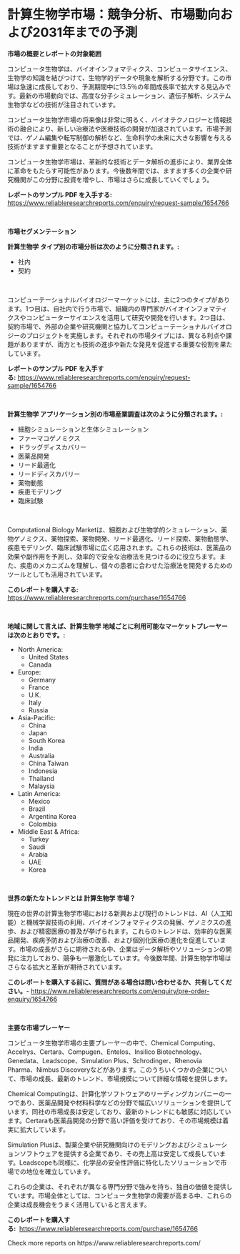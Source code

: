 <p><h1>計算生物学市場：競争分析、市場動向および2031年までの予測</h1></p><p><strong>市場の概要とレポートの対象範囲</strong></p>
<p><p>コンピュータ生物学は、バイオインフォマティクス、コンピュータサイエンス、生物学の知識を結びつけて、生物学的データや現象を解析する分野です。この市場は急速に成長しており、予測期間中に13.5％の年間成長率で拡大する見込みです。最新の市場動向では、高度な分子シミュレーション、遺伝子解析、システム生物学などの技術が注目されています。</p><p>コンピュータ生物学市場の将来像は非常に明るく、バイオテクノロジーと情報技術の融合により、新しい治療法や医療技術の開発が加速されています。市場予測では、ゲノム編集や転写制御の解析など、生命科学の未来に大きな影響を与える技術がますます重要となることが予想されています。</p><p>コンピュータ生物学市場は、革新的な技術とデータ解析の進歩により、業界全体に革命をもたらす可能性があります。今後数年間では、ますます多くの企業や研究機関がこの分野に投資を増やし、市場はさらに成長していくでしょう。</p></p>
<p><strong>レポートのサンプル PDF を入手する:</strong> <a href="https://www.reliableresearchreports.com/enquiry/request-sample/1654766">https://www.reliableresearchreports.com/enquiry/request-sample/1654766</a></p>
<p>&nbsp;</p>
<p><strong>市場セグメンテーション</strong></p>
<p><strong>計算生物学 タイプ別の市場分析は次のように分類されます。:</strong></p>
<p><ul><li>社内</li><li>契約</li></ul></p>
<p>&nbsp;</p>
<p><p>コンピューテーショナルバイオロジーマーケットには、主に2つのタイプがあります。1つ目は、自社内で行う市場で、組織内の専門家がバイオインフォマティクスやコンピューターサイエンスを活用して研究や開発を行います。2つ目は、契約市場で、外部の企業や研究機関と協力してコンピューテーショナルバイオロジーのプロジェクトを実施します。それぞれの市場タイプには、異なる利点や課題がありますが、両方とも技術の進歩や新たな発見を促進する重要な役割を果たしています。</p></p>
<p><strong>レポートのサンプル PDF を入手する:</strong>&nbsp;<a href="https://www.reliableresearchreports.com/enquiry/request-sample/1654766">https://www.reliableresearchreports.com/enquiry/request-sample/1654766</a></p>
<p>&nbsp;</p>
<p><strong> 計算生物学 アプリケーション別の市場産業調査は次のように分類されます。:</strong></p>
<p><ul><li>細胞シミュレーションと生体シミュレーション</li><li>ファーマコゲノミクス</li><li>ドラッグディスカバリー</li><li>医薬品開発</li><li>リード最適化</li><li>リードディスカバリー</li><li>薬物動態</li><li>疾患モデリング</li><li>臨床試験</li></ul></p>
<p>&nbsp;</p>
<p><p>Computational Biology Marketは、細胞および生物学的シミュレーション、薬物ゲノミクス、薬物探索、薬物開発、リード最適化、リード探索、薬物動態学、疾患モデリング、臨床試験市場に広く応用されます。これらの技術は、医薬品の効果や副作用を予測し、効率的で安全な治療法を見つけるのに役立ちます。また、疾患のメカニズムを理解し、個々の患者に合わせた治療法を開発するためのツールとしても活用されています。</p></p>
<p><strong>このレポートを購入する:</strong>&nbsp; <a href="https://www.reliableresearchreports.com/purchase/1654766">https://www.reliableresearchreports.com/purchase/1654766</a></p>
<p>&nbsp;</p>
<p><strong>地域に関して言えば、計算生物学 地域ごとに利用可能なマーケットプレーヤーは次のとおりです。:</strong></p>
<p><ul>
    <li>
        North America:
        <ul>
            <li>United States</li>
            <li>Canada</li>
        </ul>
    </li>
    <li>
        Europe:
        <ul>
            <li>Germany</li>
            <li>France</li>
            <li>U.K.</li>
            <li>Italy</li>
            <li>Russia</li>
        </ul>
    </li>
    <li>
        Asia-Pacific:
        <ul>
            <li>China</li>
            <li>Japan</li>
            <li>South Korea</li>
            <li>India</li>
            <li>Australia</li>
            <li>China Taiwan</li>
            <li>Indonesia</li>
            <li>Thailand</li>
            <li>Malaysia</li>
        </ul>
    </li>
    <li>
        Latin America:
        <ul>
            <li>Mexico</li>
            <li>Brazil</li>
            <li>Argentina Korea</li>
            <li>Colombia</li>
        </ul>
    </li>
    <li>
        Middle East & Africa:
        <ul>
            <li>Turkey</li>
            <li>Saudi</li>
            <li>Arabia</li>
            <li>UAE</li>
            <li>Korea</li>
        </ul>
    </li>
    </ul></p>
<p>&nbsp;</p>
<p><strong>世界の新たなトレンドとは 計算生物学 市場？</strong></p>
<p><p>現在の世界の計算生物学市場における新興および現行のトレンドは、AI（人工知能）と機械学習技術の利用、バイオインフォマティクスの発展、ゲノミクスの進歩、および精密医療の普及が挙げられます。これらのトレンドは、効率的な医薬品開発、疾病予防および治療の改善、および個別化医療の進化を促進しています。市場の成長がさらに期待される中、企業はデータ解析やソリューションの開発に注力しており、競争も一層激化しています。今後数年間、計算生物学市場はさらなる拡大と革新が期待されています。</p></p>
<p><strong>このレポートを購入する前に、質問がある場合は問い合わせるか、共有してください。</strong>- <a href="https://www.reliableresearchreports.com/enquiry/pre-order-enquiry/1654766">https://www.reliableresearchreports.com/enquiry/pre-order-enquiry/1654766</a></p>
<p>&nbsp;</p>
<p><strong>主要な市場プレーヤー</strong></p>
<p><p>コンピュータ生物学市場の主要プレーヤーの中で、Chemical Computing、Accelrys、Certara、Compugen、Entelos、Insilico Biotechnology、Genedata、Leadscope、Simulation Plus、Schrodinger、Rhenovia Pharma、Nimbus Discoveryなどがあります。このうちいくつかの企業について、市場の成長、最新のトレンド、市場規模について詳細な情報を提供します。</p><p>Chemical Computingは、計算化学ソフトウェアのリーディングカンパニーの一つであり、医薬品開発や材料科学などの分野で幅広いソリューションを提供しています。同社の市場成長は安定しており、最新のトレンドにも敏感に対応しています。Certaraも医薬品開発の分野で高い評価を受けており、その市場規模は着実に拡大しています。</p><p>Simulation Plusは、製薬企業や研究機関向けのモデリングおよびシミュレーションソフトウェアを提供する企業であり、その売上高は安定して成長しています。Leadscopeも同様に、化学品の安全性評価に特化したソリューションで市場での地位を確立しています。</p><p>これらの企業は、それぞれが異なる専門分野で強みを持ち、独自の価値を提供しています。市場全体としては、コンピュータ生物学の需要が高まる中、これらの企業は成長機会をうまく活用していると言えます。</p></p>
<p><strong>このレポートを購入する:</strong>&nbsp;&nbsp;<a href="https://www.reliableresearchreports.com/purchase/1654766">https://www.reliableresearchreports.com/purchase/1654766</a></p>
<p>Check more reports on https://www.reliableresearchreports.com/</p>